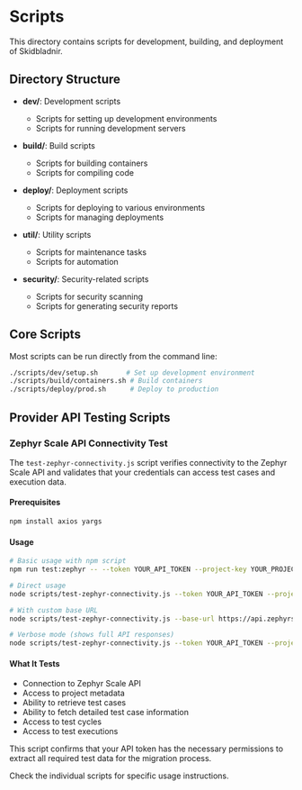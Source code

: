 # Scripts

This directory contains scripts for development, building, and deployment of Skidbladnir.

## Directory Structure

- **dev/**: Development scripts
  - Scripts for setting up development environments
  - Scripts for running development servers
  
- **build/**: Build scripts
  - Scripts for building containers
  - Scripts for compiling code
  
- **deploy/**: Deployment scripts
  - Scripts for deploying to various environments
  - Scripts for managing deployments
  
- **util/**: Utility scripts
  - Scripts for maintenance tasks
  - Scripts for automation
  
- **security/**: Security-related scripts
  - Scripts for security scanning
  - Scripts for generating security reports

## Core Scripts

Most scripts can be run directly from the command line:

```bash
./scripts/dev/setup.sh       # Set up development environment
./scripts/build/containers.sh # Build containers
./scripts/deploy/prod.sh      # Deploy to production
```

## Provider API Testing Scripts

### Zephyr Scale API Connectivity Test

The `test-zephyr-connectivity.js` script verifies connectivity to the Zephyr Scale API and validates that your credentials can access test cases and execution data.

#### Prerequisites

```bash
npm install axios yargs
```

#### Usage

```bash
# Basic usage with npm script
npm run test:zephyr -- --token YOUR_API_TOKEN --project-key YOUR_PROJECT_KEY

# Direct usage
node scripts/test-zephyr-connectivity.js --token YOUR_API_TOKEN --project-key YOUR_PROJECT_KEY

# With custom base URL
node scripts/test-zephyr-connectivity.js --base-url https://api.zephyrscale.example.com/v2 --token YOUR_API_TOKEN --project-key YOUR_PROJECT_KEY

# Verbose mode (shows full API responses)
node scripts/test-zephyr-connectivity.js --token YOUR_API_TOKEN --project-key YOUR_PROJECT_KEY --verbose
```

#### What It Tests

- Connection to Zephyr Scale API
- Access to project metadata
- Ability to retrieve test cases
- Ability to fetch detailed test case information
- Access to test cycles
- Access to test executions

This script confirms that your API token has the necessary permissions to extract all required test data for the migration process.

Check the individual scripts for specific usage instructions.